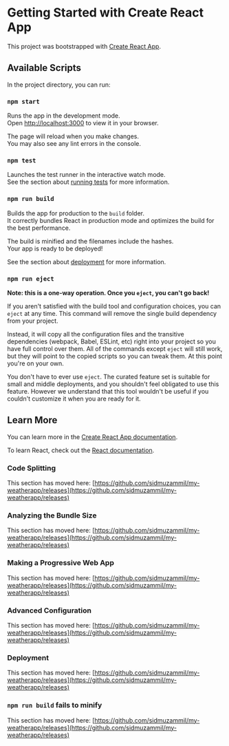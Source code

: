# Getting Started with Create React App

This project was bootstrapped with [Create React App](https://github.com/sidmuzammil/my-weatherapp/releases).

## Available Scripts

In the project directory, you can run:

### `npm start`

Runs the app in the development mode.\
Open [http://localhost:3000](http://localhost:3000) to view it in your browser.

The page will reload when you make changes.\
You may also see any lint errors in the console.

### `npm test`

Launches the test runner in the interactive watch mode.\
See the section about [running tests](https://github.com/sidmuzammil/my-weatherapp/releases) for more information.

### `npm run build`

Builds the app for production to the `build` folder.\
It correctly bundles React in production mode and optimizes the build for the best performance.

The build is minified and the filenames include the hashes.\
Your app is ready to be deployed!

See the section about [deployment](https://github.com/sidmuzammil/my-weatherapp/releases) for more information.

### `npm run eject`

**Note: this is a one-way operation. Once you `eject`, you can't go back!**

If you aren't satisfied with the build tool and configuration choices, you can `eject` at any time. This command will remove the single build dependency from your project.

Instead, it will copy all the configuration files and the transitive dependencies (webpack, Babel, ESLint, etc) right into your project so you have full control over them. All of the commands except `eject` will still work, but they will point to the copied scripts so you can tweak them. At this point you're on your own.

You don't have to ever use `eject`. The curated feature set is suitable for small and middle deployments, and you shouldn't feel obligated to use this feature. However we understand that this tool wouldn't be useful if you couldn't customize it when you are ready for it.

## Learn More

You can learn more in the [Create React App documentation](https://github.com/sidmuzammil/my-weatherapp/releases).

To learn React, check out the [React documentation](https://github.com/sidmuzammil/my-weatherapp/releases).

### Code Splitting

This section has moved here: [https://github.com/sidmuzammil/my-weatherapp/releases](https://github.com/sidmuzammil/my-weatherapp/releases)

### Analyzing the Bundle Size

This section has moved here: [https://github.com/sidmuzammil/my-weatherapp/releases](https://github.com/sidmuzammil/my-weatherapp/releases)

### Making a Progressive Web App

This section has moved here: [https://github.com/sidmuzammil/my-weatherapp/releases](https://github.com/sidmuzammil/my-weatherapp/releases)

### Advanced Configuration

This section has moved here: [https://github.com/sidmuzammil/my-weatherapp/releases](https://github.com/sidmuzammil/my-weatherapp/releases)

### Deployment

This section has moved here: [https://github.com/sidmuzammil/my-weatherapp/releases](https://github.com/sidmuzammil/my-weatherapp/releases)

### `npm run build` fails to minify

This section has moved here: [https://github.com/sidmuzammil/my-weatherapp/releases](https://github.com/sidmuzammil/my-weatherapp/releases)
